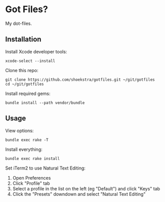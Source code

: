 # Got Files?

My dot-files.

## Installation

Install Xcode developer tools:

```shell
xcode-select --install
```

Clone this repo:

```shell
git clone https://github.com/shoekstra/gotfiles.git ~/git/gotfiles
cd ~/git/gotfiles
```

Install required gems:

```shell
bundle install --path vendor/bundle
```

## Usage

View options:

```shell
bundle exec rake -T
```

Install everything:

```shell
bundle exec rake install
```

Set iTerm2 to use Natural Text Editing:

1. Open Preferences
1. Click "Profile" tab
1. Select a profile in the list on the left (eg "Default") and click "Keys" tab
1. Click the "Presets" downdown and select "Natural Text Editing"
